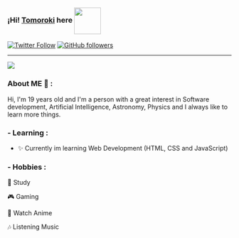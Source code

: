 ### ¡Hi! [Tomoroki][website] here <img  align="center" width="60" hight="150" src="https://media.giphy.com/media/gM5qFksULw54NMWyry/giphy.gif">

[![Twitter Follow](https://img.shields.io/twitter/follow/_Tomoroki_?color=%231DA1F2&label=Tomoroki&logo=twitter&style=for-the-badge)](https://twitter.com/_Tomoroki_) [![GitHub followers](https://img.shields.io/github/followers/Tomoroki?color=181717&label=Tomoroki&logo=github&style=for-the-badge)](https://github.com/Tomoroki)

---

[<img src="https://media.giphy.com/media/gUnRTJ0zqHJRe/giphy.gif">][website]

### About ME 💬 :

Hi, I'm 19 years old and I'm a person with a great interest in Software development, Artificial Intelligence, Astronomy, Physics and I always like to learn more things.

### - Learning :

- ✨ Currently im learning Web Development (HTML, CSS and JavaScript)

### - Hobbies :

📓 Study

🎮 Gaming

🌌 Watch Anime

🎶 Listening Music

<!-- LINKS -->

[website]: https://alejandro-webfreelancer.netlify.app/
